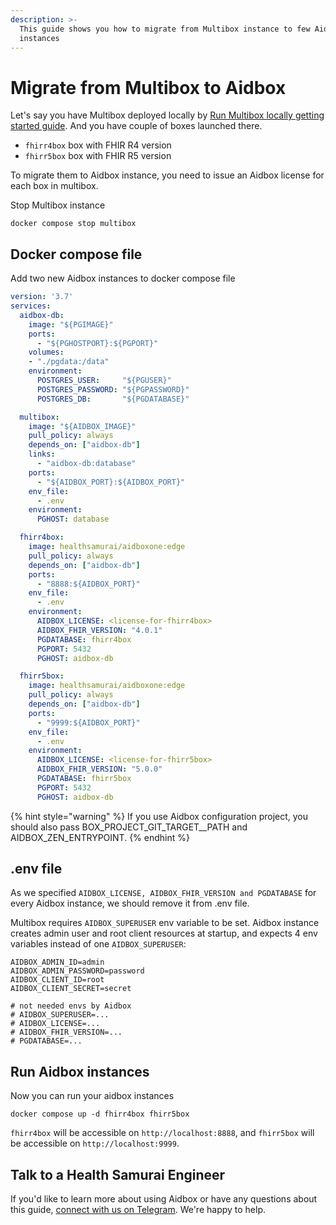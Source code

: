 ```yaml
---
description: >-
  This guide shows you how to migrate from Multibox instance to few Aidbox
  instances
---
```


# Migrate from Multibox to Aidbox

Let's say you have Multibox deployed locally by [Run Multibox locally getting started guide](broken-reference). And you have couple of boxes launched there.

* `fhirr4box` box with FHIR R4 version
* `fhirr5box` box with FHIR R5 version

To migrate them to Aidbox instance, you need to issue an Aidbox license for each box in multibox.

Stop Multibox instance

```
docker compose stop multibox
```

## Docker compose file

Add two new Aidbox instances to docker compose file

```yaml
version: '3.7'
services:
  aidbox-db:
    image: "${PGIMAGE}"
    ports:
      - "${PGHOSTPORT}:${PGPORT}"
    volumes:
    - "./pgdata:/data"
    environment:
      POSTGRES_USER:     "${PGUSER}"
      POSTGRES_PASSWORD: "${PGPASSWORD}"
      POSTGRES_DB:       "${PGDATABASE}"

  multibox:
    image: "${AIDBOX_IMAGE}"
    pull_policy: always
    depends_on: ["aidbox-db"]
    links:
      - "aidbox-db:database"
    ports:
      - "${AIDBOX_PORT}:${AIDBOX_PORT}"
    env_file:
      - .env
    environment:
      PGHOST: database

  fhirr4box:
    image: healthsamurai/aidboxone:edge
    pull_policy: always
    depends_on: ["aidbox-db"]
    ports:
      - "8888:${AIDBOX_PORT}"
    env_file:
      - .env
    environment:
      AIDBOX_LICENSE: <license-for-fhirr4box>
      AIDBOX_FHIR_VERSION: "4.0.1"
      PGDATABASE: fhirr4box
      PGPORT: 5432
      PGHOST: aidbox-db

  fhirr5box:
    image: healthsamurai/aidboxone:edge
    pull_policy: always
    depends_on: ["aidbox-db"]
    ports:
      - "9999:${AIDBOX_PORT}"
    env_file:
      - .env
    environment:
      AIDBOX_LICENSE: <license-for-fhirr5box>
      AIDBOX_FHIR_VERSION: "5.0.0"
      PGDATABASE: fhirr5box
      PGPORT: 5432
      PGHOST: aidbox-db

```

{% hint style="warning" %}
If you use Aidbox configuration project, you should also pass BOX\_PROJECT\_GIT\_TARGET\_\_PATH and AIDBOX\_ZEN\_ENTRYPOINT.
{% endhint %}

## .env file

As we specified `AIDBOX_LICENSE, AIDBOX_FHIR_VERSION and PGDATABASE` for every Aidbox instance, we should remove it from .env file.

Multibox requires `AIDBOX_SUPERUSER` env variable to be set. Aidbox instance creates admin user and root client resources at startup, and expects 4 env variables instead of one `AIDBOX_SUPERUSER`:

```
AIDBOX_ADMIN_ID=admin
AIDBOX_ADMIN_PASSWORD=password
AIDBOX_CLIENT_ID=root
AIDBOX_CLIENT_SECRET=secret

# not needed envs by Aidbox
# AIDBOX_SUPERUSER=...
# AIDBOX_LICENSE=...
# AIDBOX_FHIR_VERSION=...
# PGDATABASE=...
```

## Run Aidbox instances

Now you can run your aidbox instances

```
docker compose up -d fhirr4box fhirr5box
```

`fhirr4box` will be accessible on `http://localhost:8888`, and `fhirr5box` will be accessible on `http://localhost:9999`.&#x20;

## Talk to a Health Samurai Engineer

If you'd like to learn more about using Aidbox or have any questions about this guide, [connect with us on Telegram](https://t.me/aidbox). We're happy to help.

